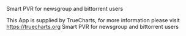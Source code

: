 Smart PVR for newsgroup and bittorrent users

This App is supplied by TrueCharts, for more information please visit https://truecharts.org
Smart PVR for newsgroup and bittorrent users
